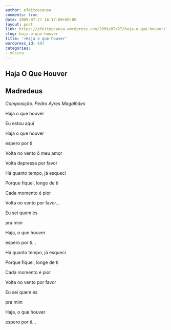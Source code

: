 ```yaml
---
author: efeitoecausa
comments: true
date: 2009-07-27 16:17:00+00:00
layout: post
link: https://efeitoecausa.wordpress.com/2009/07/27/haja-o-que-houver/
slug: haja-o-que-houver
title: '>Haja o que houver'
wordpress_id: 697
categories:
- música
---
```


>
  

  
 

## Haja O Que Houver

 

## Madredeus

 

_Composição: Pedro Ayres Magalhães_

 

Haja o que houver
  
Eu estou aqui
  
Haja o que houver
  
espero por ti
  

  
Volta no vento ô meu amor
  
Volta depressa por favor
  
Há quanto tempo, já esqueci
  
Porque fiquei, longe de ti
  
Cada momento é pior
  
Volta no vento por favor...
  

  
Eu sei quem és
  
pra mim
  
Haja, o que houver
  
espero por ti...
  

  
Há quanto tempo, já esqueci
  
Porque fiquei, longe de ti
  
Cada momento é pior
  
Volta no vento por favor
  

  
Eu sei quem és
  
pra mim
  
Haja, o que houver
  
espero por ti...

 


  


